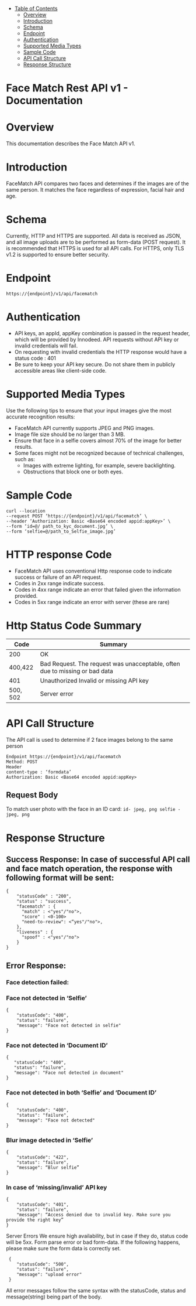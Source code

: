 
- [Table of Contents](#face-match-api-v1---documentation)
	- [Overview](#overview)
	- [Introduction](#introduction)
	- [Schema](#schema)
	- [Endpoint](#endpoint)
	- [Authentication](#authentication)
	- [Supported Media Types](#supported-media-types)
	- [Sample Code](#sample-code)
	- [API Call Structure](#api-call-structure)
	- [Response Structure](#response-structure)
	

# Face Match Rest API v1 - Documentation

# Overview
This documentation describes the Face Match API v1.

# Introduction
FaceMatch API compares two faces and determines if the images are of the 
same person. It matches the face regardless of expression, facial hair and age.


# Schema
Currently, HTTP and HTTPS are supported. All data is received as JSON, and all image uploads are to be performed as form-data (POST request). It is recommended that HTTPS is used for all API calls. For HTTPS, only TLS v1.2 is supported to ensure better security.

# Endpoint
`https://{endpoint}/v1/api/facematch`

# Authentication
* API keys, an appId, appKey combination is passed in the request header, which will be provided by Innodeed. API requests without API key or invalid credentials will fail.
* On requesting with invalid credentials the HTTP response would have a status code : 401
* Be sure to keep your API key secure. Do not share them in publicly accessible areas like client-side code.

# Supported Media Types

Use the following tips to ensure that your input images give the most accurate recognition results:
* FaceMatch API currently supports  JPEG and PNG images.
* Image file size should be no larger than 3 MB.
* Ensure that face in a selfie covers almost 70% of the image for better results.
* Some faces might not be recognized because of technical challenges, such as:
    - Images with extreme lighting, for example, severe backlighting.
    - Obstructions that block one or both eyes.


# Sample Code

```
curl --location 
--request POST ‘https://{endpoint}/v1/api/facematch’ \
--header ‘Authorization: Basic <Base64 encoded appid:appKey>’ \
--form ‘id=@/ path_to_kyc_document.jpg’ \
--form ‘selfie=@/path_to_Selfie_image.jpg’
```

# HTTP response Code

* FaceMatch API uses conventional Http response code to indicate success or failure of an API request.
* Codes in 2xx range indicate success.
* Codes in 4xx range indicate an error that failed given the information provided.
* Codes in 5xx range indicate an error with server (these are rare)

# Http Status Code Summary

| Code  | Summary |
| ------------- | ------------- |
| 200 | OK |
| 400,422  | Bad Request. The request was unacceptable, often due to missing or bad data  |
| 401   | Unauthorized    Invalid or missing API key |
| 500, 502 | Server error





# API Call Structure

The API call is used to determine if 2 face images belong to the same person

```
Endpoint https://{endpoint}/v1/api/facematch 
Method: POST
Header
content-type : ‘formdata’
Authorization: Basic <Base64 encoded appid:appKey>
```
## Request Body
To match user photo with the face in an ID card:
``
id- jpeg, png
selfie - jpeg, png
``


# Response Structure

## Success Response: In case of successful API call and face match operation, the response with following format will be sent:
```
{
    "statusCode" : "200",
    "status" : "success",
    "facematch" : {
      "match" : <"yes"/"no">,
      "score" : <0-100>
      "need-to-review": <“yes"/"no">,
    },
    "liveness" : {
      "spoof" : <"yes"/"no">
    }
}
 ```
    
## Error Response:
### Face detection failed:
### Face not detected in ‘Selfie’
```
{
    "statusCode": "400",
    "status": "failure",
    "message": "Face not detected in selfie"
}
```

### Face not detected in ‘Document ID’
```
{ 
   "statusCode": "400",
   "status": "failure",
   "message": "Face not detected in document"
}
```

### Face not detected in both ‘Selfie’ and ‘Document ID’ 
```
{
    "statusCode": "400",
    "status": "failure",
    "message": "Face not detected"       
}
```

### Blur image detected in ‘Selfie’
```
{ 
    "statusCode": "422",
    "status": "failure",
    "message": “Blur selfie”    
}
```

### In case of ‘missing/invalid’ API key
```
{ 
    "statusCode": "401",
    "status": "failure",
    "message": “Access denied due to invalid key. Make sure you provide the right key”
}
```

Server Errors We ensure high availability, but in case if they do, status code will be 5xx.
Form parse error or bad form-data. If the following happens, please make sure the form data is correctly set.
 ``` 
  {
     "statusCode": "500",
     "status": "failure",
     "message": "upload error"
  }
 ``` 
All error messages follow the same syntax with the statusCode, status and message(string) being part of the body.
